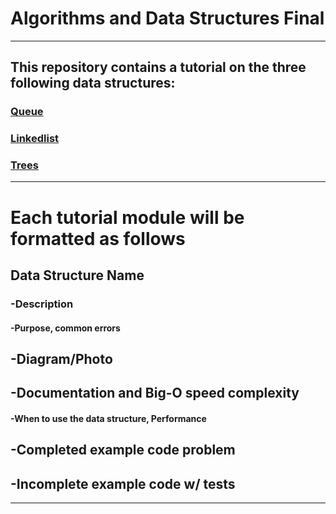 # Algorithms and Data Structures Final
---
## This repository contains a tutorial on the three following data structures:

### [Queue](https://www.example.com)
### [Linkedlist](https://www.example.com)
### [Trees](https://www.example.com)
---

# Each tutorial module will be formatted as follows

## Data Structure Name
### -Description
####    -Purpose, common errors
## -Diagram/Photo
## -Documentation and Big-O speed complexity
####    -When to use the data structure, Performance
## -Completed example code problem
## -Incomplete example code w/ tests

---
